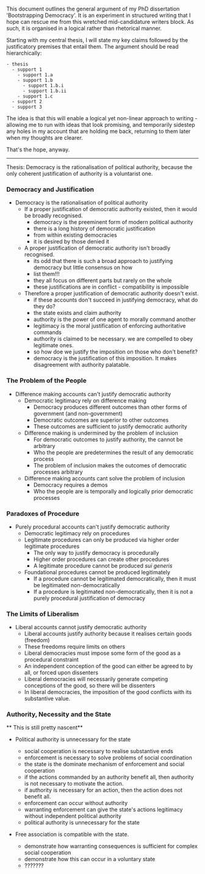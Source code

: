 This document outlines the general argument of my PhD dissertation 'Bootstrapping Democracy'.  It is an experiment in structured writing that I hope can rescue me from this wretched mid-candidature writers block.  As such, it is organised in a logical rather than rhetorical manner.  

Starting with my central thesis, I will state my key claims followed by the justificatory premises that entail them.  The argument should be read hierarchically:

    - thesis
      - support 1
        - support 1.a
        - support 1.b
          - support 1.b.i
          - support 1.b.ii
        - support 1.c
      - support 2
      - support 3

The idea is that this will enable a logical yet non-linear approach to writing - allowing me to run with ideas that look promising, and temporarily sidestep any holes in my account that are holding me back, returning to them later when my thoughts are clearer.

That's the hope, anyway.

------

Thesis: Democracy is the rationalisation of political authority, because the only coherent justification of authority is a voluntarist one.

### Democracy and Justification

- Democracy is the rationalisation of political authority 
  - If a proper justification of democratic authority existed, then it would be broadly recognised.
    - democracy is the preeminent form of modern political authority
    - there is a long history of democratic justification
    - from within existing democracies
    - it is desired by those denied it
  - A proper justification of democratic authority isn't broadly recognised.
    - its odd that there is such a broad approach to justifying democracy but little consensus on how
    - list them!!!
    - they all focus on different parts but rarely on the whole
    - these justifications are in conflict - compatibility is impossible
  - Therefore a proper justification of democratic authority doesn't exist. 
    - if these accounts don't succeed in justifying democracy, what do they do?
    - the state exists and claim authority
    - authority is the power of one agent to morally command another
    - legitimacy is the moral justification of enforcing authoritative commands     
    - authority is claimed to be necessary. we are compelled to obey legitimate ones.
    - so how doe we justify the imposition on those who don't benefit?
    - democracy is the justification of this imposition.  It makes disagreement with authority palatable.

### The Problem of the People

- Difference making accounts can't justify democratic authority
  - Democratic legitimacy rely on difference making
    - Democracy produces different outcomes than other forms of government (and non-government)
    - Democratic outcomes are superior to other outcomes
    - These outcomes are sufficient to justify democratic authority
  - Difference making is undermined by the problem of inclusion
    - For democratic outcomes to justify authority, the cannot be arbitrary
    - Who the people are predetermines the result of any democratic process
    - The problem of inclusion makes the outcomes of democratic processes arbitrary
  - Difference making accounts cant solve the problem of inclusion
    - Democracy requires a demos
    - Who the people are is temporally and logically prior democratic processes

  
### Paradoxes of Procedure
    
- Purely procedural accounts can't justify democratic authority
  - Democratic legitimacy rely on procedures
  - Legitimate procedures can only be produced via higher order legitimate procedures
    - The only way to justify democracy is procedurally
    - Higher order procedures can create other procedures
    - A legitimate procedure cannot be produced _sui generis_ 
  - Foundational procedures cannot be produced legitimately  
    - If a procedure cannot be legitimated democratically, then it must be legitimated non-democratically
    - If a procedure is legitimated non-democratically, then it is not a purely procedural justification of democracy
  
  
### The Limits of Liberalism

- Liberal accounts cannot justify democratic authority
  - Liberal accounts justify authority because it realises certain goods (freedom)
  - These freedoms require limits on others
  - Liberal democracies must impose some form of the good as a procedural constraint
  - An independent conception of the good can either be agreed to by all, or forced upon dissenters
  - Liberal democracies will necessarily generate competing conceptions of the good, so there will be dissenters
  - In liberal democracies, the imposition of the good conflicts with its substantive value.
  

### Authority, Necessity and the State

** This is still pretty nascent**
  
- Political authority is unnecessary for the state
  - social cooperation is necessary to realise substantive ends
  - enforcement is necessary to solve problems of social coordination
  - the state is the dominate mechanism of enforcement and social cooperation
  - if the actions commanded by an authority benefit all, then authority is not necessary to motivate the action.
  - if authority is necessary for an action, then the action does not benefit all.
  - enforcement can occur without authority
  - warranting enforcement can give the state's actions legitimacy without independent political authority
  - political authority is unnecessary for the state

- Free association is compatible with the state.
  - demonstrate how warranting consequences is sufficient for complex social cooperation
  - demonstrate how this can occur in a voluntary state
  - ???????